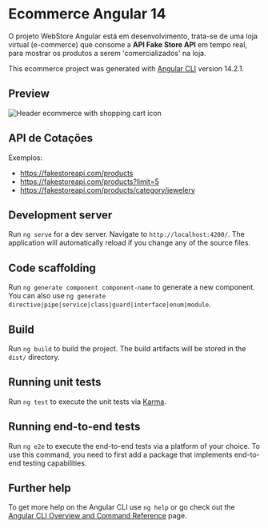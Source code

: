# Ecommerce Angular 14

O projeto WebStore Angular está em desenvolvimento, trata-se de uma loja virtual (e-commerce) que consome a **API Fake Store API** em tempo real, para mostrar os produtos a serem 'comercializados' na loja.

This ecommerce project was generated with [Angular CLI](https://github.com/angular/angular-cli) version 14.2.1.

## Preview

![Header ecommerce with shopping cart icon](./src/assets/ecommerce-angular-14-Cida-Luna-IT-Developer-3.gif)

## API de Cotações

Exemplos:
* https://fakestoreapi.com/products
* https://fakestoreapi.com/products?limit=5
* https://fakestoreapi.com/products/category/jewelery


## Development server

Run `ng serve` for a dev server. Navigate to `http://localhost:4200/`. The application will automatically reload if you change any of the source files.

## Code scaffolding

Run `ng generate component component-name` to generate a new component. You can also use `ng generate directive|pipe|service|class|guard|interface|enum|module`.

## Build

Run `ng build` to build the project. The build artifacts will be stored in the `dist/` directory.

## Running unit tests

Run `ng test` to execute the unit tests via [Karma](https://karma-runner.github.io).

## Running end-to-end tests

Run `ng e2e` to execute the end-to-end tests via a platform of your choice. To use this command, you need to first add a package that implements end-to-end testing capabilities.

## Further help

To get more help on the Angular CLI use `ng help` or go check out the [Angular CLI Overview and Command Reference](https://angular.io/cli) page.
